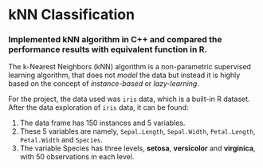 # kNN Classification

### Implemented kNN algorithm in C++ and compared the performance results with equivalent function in R.

The k-Nearest Neighbors (kNN) algorithm is a non-parametric supervised learning algorithm, that does not *model* the data but instead it is highly based on the concept of *instance-based* or *lazy-learning*.

For the project, the data used was `iris` data, which is a built-in R dataset. After the data exploration of `iris` data, it can be found:  
1. The data frame has 150 instances and 5 variables.   
2. These 5 variables are namely, `Sepal.Length`, `Sepal.Width`, `Petal.Length`, `Petal.Width` and `Species`.   
3. The variable Species has three levels, __setosa__, __versicolor__ and __virginica__, with 50 observations in each level. 
